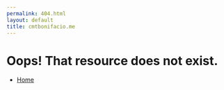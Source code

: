 ```yaml
---
permalink: 404.html
layout: default
title: cmtbonifacio.me
---
```

# Oops! That resource does not exist.

* [Home](/ "cmtbonifacio's Home")
